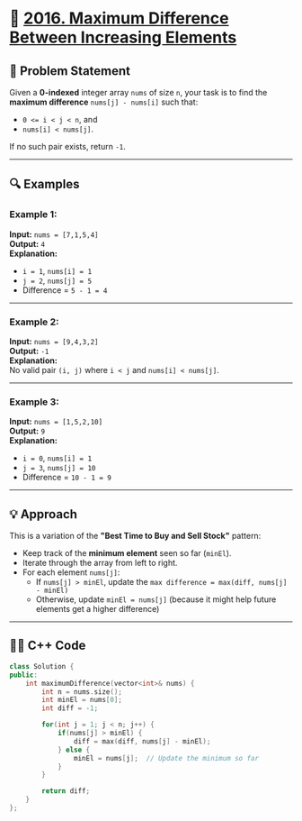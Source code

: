# 🔢 [2016. Maximum Difference Between Increasing Elements](https://leetcode.com/problems/maximum-difference-between-increasing-elements/)

## 📜 Problem Statement

Given a **0-indexed** integer array `nums` of size `n`, your task is to find the **maximum difference** `nums[j] - nums[i]` such that:

- `0 <= i < j < n`, and
- `nums[i] < nums[j]`.

If no such pair exists, return `-1`.

---

## 🔍 Examples

### Example 1:
**Input:** `nums = [7,1,5,4]`  
**Output:** `4`  
**Explanation:**  
- `i = 1`, `nums[i] = 1`
- `j = 2`, `nums[j] = 5`
- Difference = `5 - 1 = 4`

---

### Example 2:
**Input:** `nums = [9,4,3,2]`  
**Output:** `-1`  
**Explanation:**  
No valid pair `(i, j)` where `i < j` and `nums[i] < nums[j]`.

---

### Example 3:
**Input:** `nums = [1,5,2,10]`  
**Output:** `9`  
**Explanation:**  
- `i = 0`, `nums[i] = 1`
- `j = 3`, `nums[j] = 10`
- Difference = `10 - 1 = 9`

---

## 💡 Approach

This is a variation of the **"Best Time to Buy and Sell Stock"** pattern:

- Keep track of the **minimum element** seen so far (`minEl`).
- Iterate through the array from left to right.
- For each element `nums[j]`:
  - If `nums[j] > minEl`, update the `max difference = max(diff, nums[j] - minEl)`
  - Otherwise, update `minEl = nums[j]` (because it might help future elements get a higher difference)

---

## 👨‍💻 C++ Code

```cpp
class Solution {
public:
    int maximumDifference(vector<int>& nums) {
        int n = nums.size();
        int minEl = nums[0];
        int diff = -1;

        for(int j = 1; j < n; j++) {
            if(nums[j] > minEl) {
                diff = max(diff, nums[j] - minEl);
            } else {
                minEl = nums[j];  // Update the minimum so far
            }
        }

        return diff;
    }
};
